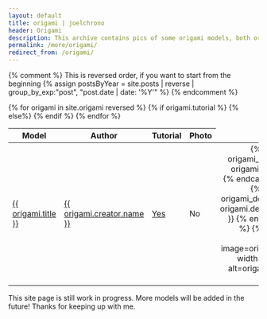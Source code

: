 ```yaml
---
layout: default
title: origami | joelchrono
header: Origami
description: This archive contains pics of some origami models, both original of me, or works of other artists. All of the photographed models were folded by me.
permalink: /more/origami/
redirect_from: /origami/
---
```


{% comment %}
This is reversed order, if you want to start from the beginning
{% assign postsByYear = site.posts | reverse | group_by_exp:"post", "post.date | date: '%Y'" %}
{% endcomment %}

 <table>
 <thead>
  <tr>
    <th>Model</th>
    <th>Author</th>
    <th>Tutorial</th>
    <th style="text-align: right">Photo</th>
  </tr>
 </thead>
{% for origami in site.origami reversed %}
  <tr>
    <td><a href="{{ origami.url }}">{{ origami.title }}</a></td>
    <td><a href="{{ origami.creator.site }}">{{ origami.creator.name }}</a></td>
    {% if origami.tutorial %}
    <td><a href="{{ origami.tutorial }}">Yes</a></td>
    {% else%}
    <td>No</td>
    {% endif %}
    <td style="text-align: right">
    {% capture origami_pic %} {{ origami.image }} {% endcapture %}
    {% capture origami_desc %} {{ origami.description }} {% endcapture %}
    {% include img.html image=origami_pic width='210px' alt=origami_desc %}
    </td>
  </tr>
{% endfor %}
</table> 

This site page is still work in progress. More models will be added in the future! Thanks for keeping up with me.
